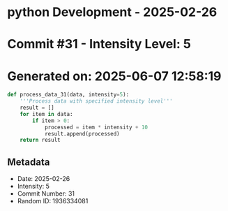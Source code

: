 ﻿# python Development - 2025-02-26
# Commit #31 - Intensity Level: 5
# Generated on: 2025-06-07 12:58:19
```python
def process_data_31(data, intensity=5):
    '''Process data with specified intensity level'''
    result = []
    for item in data:
        if item > 0:
            processed = item * intensity + 10
            result.append(processed)
    return result
```
## Metadata
- Date: 2025-02-26
- Intensity: 5
- Commit Number: 31
- Random ID: 1936334081
